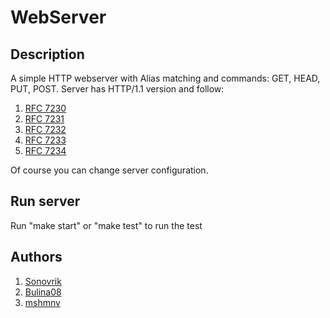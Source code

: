 # WebServer
## Description
A simple HTTP webserver with Alias matching and commands: GET, HEAD, PUT, POST.
Server has HTTP/1.1 version and follow:
1. <a href="https://datatracker.ietf.org/doc/html/rfc7230">RFC 7230</a>
2. <a href="https://datatracker.ietf.org/doc/html/rfc7230">RFC 7231</a>
3. <a href="https://datatracker.ietf.org/doc/html/rfc7230">RFC 7232</a>
4. <a href="https://datatracker.ietf.org/doc/html/rfc7230">RFC 7233</a>
5. <a href="https://datatracker.ietf.org/doc/html/rfc7230">RFC 7234</a>

Of course you can change server configuration. 

## Run server
Run "make start" or "make test" to run the test

## Authors
1. <a href="https://github.com/Sonovrik">Sonovrik</a>
1. <a href="https://github.com/Bulina08">Bulina08</a>
3. <a href="https://github.com/mshmnv">mshmnv</a>
